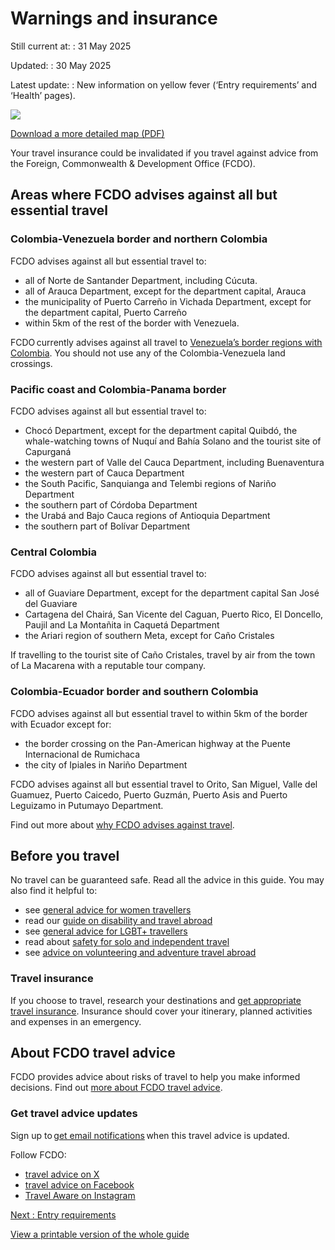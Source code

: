 # Warnings and insurance

Still current at:
:   31 May 2025

Updated:
:   30 May 2025

Latest update:
:   New information on yellow fever (‘Entry requirements’ and ‘Health’ pages).

![](https://assets.publishing.service.gov.uk/media/67c05135b0bb6528ee866b96/FCDO_TA_054_-_Colombia_Travel_Advice_Ed3_WEB.jpg)


[Download a more detailed map (PDF)](https://assets.publishing.service.gov.uk/media/67c0513672e83aab48866ba1/FCDO_TA_054_-_Colombia_Travel_Advice_Ed3.pdf)

Your travel insurance could be invalidated if you travel against advice from the Foreign, Commonwealth & Development Office (FCDO).

## Areas where FCDO advises against all but essential travel

### Colombia-Venezuela border and northern Colombia

FCDO advises against all but essential travel to:

* all of Norte de Santander Department, including Cúcuta.
* all of Arauca Department, except for the department capital, Arauca
* the municipality of Puerto Carreño in Vichada Department, except for the department capital, Puerto Carreño
* within 5km of the rest of the border with Venezuela.

FCDO currently advises against all travel to [Venezuela’s border regions with Colombia](/foreign-travel-advice/venezuela). You should not use any of the Colombia-Venezuela land crossings.

### Pacific coast and Colombia-Panama border

FCDO advises against all but essential travel to:

* Chocó Department, except for the department capital Quibdó, the whale-watching towns of Nuquí and Bahía Solano and the tourist site of Capurganá
* the western part of Valle del Cauca Department, including Buenaventura
* the western part of Cauca Department
* the South Pacific, Sanquianga and Telembi regions of Nariño Department
* the southern part of Córdoba Department
* the Urabá and Bajo Cauca regions of Antioquia Department
* the southern part of Bolívar Department

### Central Colombia

FCDO advises against all but essential travel to:

* all of Guaviare Department, except for the department capital San José del Guaviare
* Cartagena del Chairá, San Vicente del Caguan, Puerto Rico, El Doncello, Paujil and La Montañita in Caquetá Department
* the Ariari region of southern Meta, except for Caño Cristales

If travelling to the tourist site of Caño Cristales, travel by air from the town of La Macarena with a reputable tour company.

### Colombia-Ecuador border and southern Colombia

FCDO advises against all but essential travel to within 5km of the border with Ecuador except for:

* the border crossing on the Pan-American highway at the Puente Internacional de Rumichaca
* the city of Ipiales in Nariño Department

FCDO advises against all but essential travel to Orito, San Miguel, Valle del Guamuez, Puerto Caicedo, Puerto Guzmán, Puerto Asis and Puerto Leguizamo in Putumayo Department.

Find out more about [why FCDO advises against travel](/foreign-travel-advice/colombia/regional-risks).

## Before you travel

No travel can be guaranteed safe. Read all the advice in this guide. You may also find it helpful to:

* see [general advice for women travellers](https://www.gov.uk/guidance/advice-for-women-travelling-abroad)
* read our [guide on disability and travel abroad](https://www.gov.uk/government/publications/disabled-travellers)
* see [general advice for LGBT+ travellers](https://www.gov.uk/guidance/lesbian-gay-bisexual-and-transgender-foreign-travel-advice)
* read about [safety for solo and independent travel](https://www.gov.uk/guidance/solo-and-independent-travel)
* see [advice on volunteering and adventure travel abroad](https://www.gov.uk/guidance/safer-adventure-travel-and-volunteering-overseas)

### Travel insurance

If you choose to travel, research your destinations and [get appropriate travel insurance](https://www.gov.uk/guidance/foreign-travel-insurance). Insurance should cover your itinerary, planned activities and expenses in an emergency.

## About FCDO travel advice

FCDO provides advice about risks of travel to help you make informed decisions. Find out [more about FCDO travel advice](https://www.gov.uk/guidance/about-foreign-commonwealth-development-office-travel-advice).

### Get travel advice updates

Sign up to [get email notifications](https://www.gov.uk/foreign-travel-advice/colombia/email-signup) when this travel advice is updated.

Follow FCDO:

* [travel advice on X](https://x.com/fcdotravelgovuk)
* [travel advice on Facebook](https://www.facebook.com/FCDOTravel/)
* [Travel Aware on Instagram](https://www.instagram.com/accounts/login/?next=https%3A%2F%2Fwww.instagram.com%2Ftravelaware%2F&is_from_rle)

[Next
:
Entry requirements](/foreign-travel-advice/colombia/entry-requirements)

[View a printable version of the whole guide](/foreign-travel-advice/colombia/print)